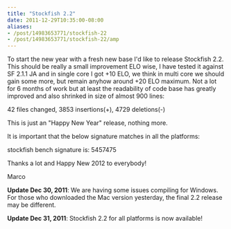 ```yaml
---
title: "Stockfish 2.2"
date: 2011-12-29T10:35:00-08:00
aliases:
- /post/14983653771/stockfish-22
- /post/14983653771/stockfish-22/amp
---
```


To start the new year with a fresh new base I'd like to release
Stockfish 2.2. This should be really a small improvement ELO wise, I
have tested it against SF 2.1.1 JA and in single core I got +10 ELO, we
think in multi core we should gain some more, but remain anyhow around
+20 ELO maximum. Not a lot for 6 months of work but at least the
readability of code base has greatly improved and also shrinked in size
of almost 900 lines:

42 files changed, 3853 insertions(+), 4729 deletions(-)

This is just an "Happy New Year" release, nothing more.

It is important that the below signature matches in all the platforms:

stockfish bench signature is: 5457475

Thanks a lot and Happy New 2012 to everybody!

Marco

**Update Dec 30, 2011**: We are having some issues compiling for
Windows. For those who downloaded the Mac version yesterday, the final
2.2 release may be different.

**Update Dec 31, 2011**: Stockfish 2.2 for all platforms is now
available!
